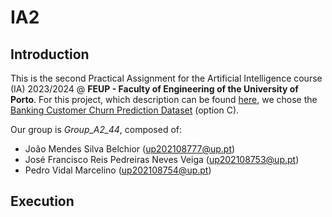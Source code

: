 # IA2

## Introduction

This is the second Practical Assignment for the Artificial Intelligence course (IA) 2023/2024 @ **FEUP - Faculty of Engineering of the University of Porto**. For this project, which description can be found [here](Description.pdf), we chose the [Banking Customer Churn Prediction Dataset](https://www.kaggle.com/datasets/saurabhbadole/bank-customer-churn-prediction-dataset/data) (option C).

Our group is *Group_A2_44*, composed of:
- João Mendes Silva Belchior (up202108777@up.pt)
- José Francisco Reis Pedreiras Neves Veiga (up202108753@up.pt)
- Pedro Vidal Marcelino (up202108754@up.pt)

## Execution

